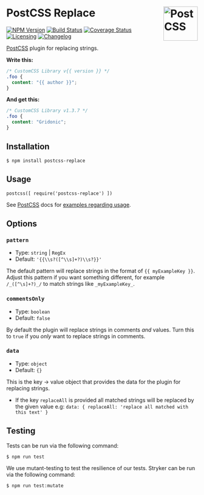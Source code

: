 # PostCSS Replace [<img src="http://postcss.github.io/postcss/logo.svg" alt="PostCSS" width="90" height="90" align="right">][PostCSS] 

[![NPM Version][npm-img]][npm-url]
[![Build Status][cli-img]][cli-url]
[![Coverage Status][cov-img]][cov-url]
[![Licensing][lic-img]][lic-url]
[![Changelog][log-img]][log-url]

[PostCSS] plugin for replacing strings.

**Write this:**

```css
/* CustomCSS Library v{{ version }} */
.foo {
  content: "{{ author }}";
}
```

**And get this:**

```css
/* CustomCSS Library v1.3.7 */
.foo {
  content: "Gridonic";
}
```

## Installation

`$ npm install postcss-replace`

## Usage

```JS
postcss([ require('postcss-replace') ])
```

See [PostCSS](https://github.com/postcss/postcss) docs for [examples regarding usage](https://github.com/postcss/postcss#usage).

## Options

### `pattern`

- Type: `string` | `RegEx`
- Default: `'{{\\s?([^\\s]+?)\\s?}}'`

The default pattern will replace strings in the format of `{{ myExampleKey }}`. Adjust this pattern if you want 
something different, for example `/_([^\s]+?)_/` to match strings like `_myExampleKey_`.

### `commentsOnly`

- Type: `boolean`
- Default: `false`

By default the plugin will replace strings in comments _and_ values. Turn this to `true` if you _only_ want to replace strings 
in comments.

### `data`

- Type: `object`
- Default: `{}`

This is the key → value object that provides the data for the plugin for replacing strings.

- If the key `replaceAll` is provided all matched strings will be replaced by the given value
e.g:
`data: { replaceAll: 'replace all matched with this text' }` 

## Testing

Tests can be run via the following command:

`$ npm run test`

We use mutant-testing to test the resilience of our tests. 
Stryker can be run via the following command:

`$ npm run test:mutate`

[npm-url]: https://www.npmjs.com/package/postcss-replace
[npm-img]: https://img.shields.io/npm/v/postcss-replace.svg
[cli-url]: https://travis-ci.org/gridonic/postcss-replace
[cli-img]: https://travis-ci.org/gridonic/postcss-replace.svg
[lic-url]: LICENSE
[lic-img]: https://img.shields.io/npm/l/postcss-replace.svg
[log-url]: CHANGELOG.md
[log-img]: https://img.shields.io/badge/changelog-md-blue.svg
[cov-url]: https://coveralls.io/github/gridonic/postcss-replace?branch=master
[cov-img]: https://coveralls.io/repos/github/gridonic/postcss-replace/badge.svg?branch=master

[PostCSS]: https://github.com/postcss/postcss
